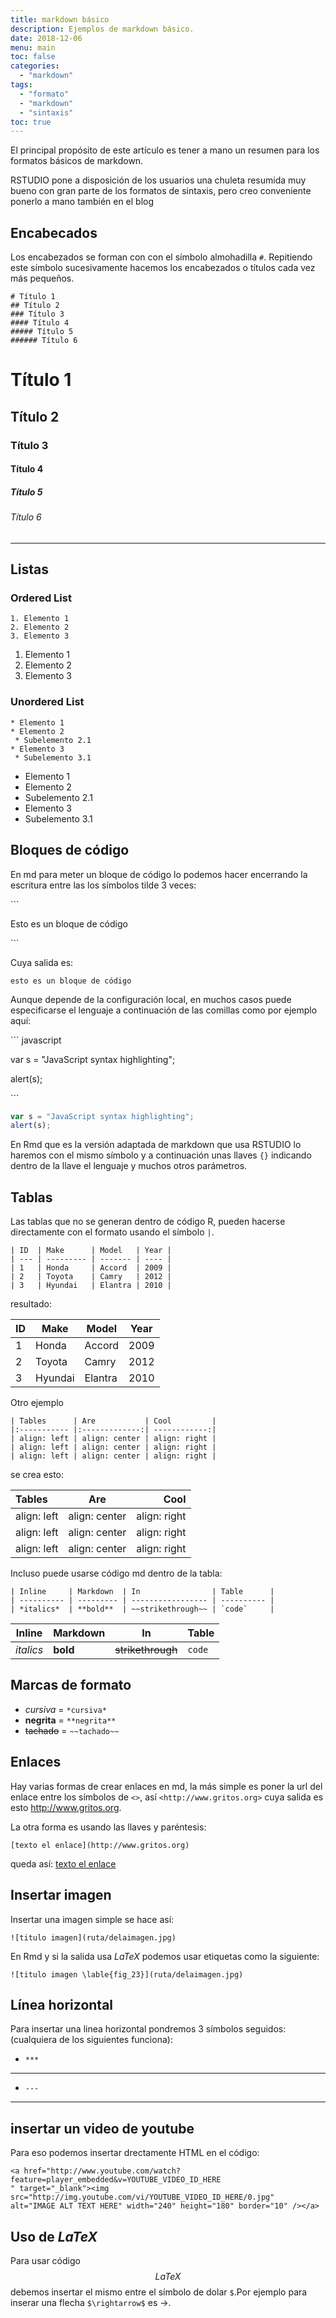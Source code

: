 ```yaml
---
title: markdown básico
description: Ejemplos de markdown básico.
date: 2018-12-06
menu: main
toc: false
categories:
  - "markdown"
tags:
  - "formato"
  - "markdown"
  - "sintaxis"
toc: true
---
```


El principal propósito de este artículo es tener a mano un resumen para los formatos básicos de markdown.

RSTUDIO pone a disposición de los usuarios una chuleta resumida muy bueno con gran parte de los formatos de sintaxis, pero creo conveniente ponerlo a mano también en el blog

<!--more-->

## Encabecados

Los encabezados se forman con con el símbolo almohadilla `#`. Repitiendo este símbolo sucesivamente hacemos los encabezados o títulos cada vez más pequeños.

```
# Título 1
## Título 2
### Título 3
#### Título 4
##### Título 5
###### Título 6
```

# Título 1
## Título 2
### Título 3
#### Título 4
##### Título 5
###### Título 6

***

## Listas

### Ordered List
```
1. Elemento 1
2. Elemento 2
3. Elemento 3
```

1. Elemento 1
2. Elemento 2
3. Elemento 3

### Unordered List

```
* Elemento 1
* Elemento 2
 * Subelemento 2.1
* Elemento 3
 * Subelemento 3.1
```

* Elemento 1
* Elemento 2
 * Subelemento 2.1
* Elemento 3
 * Subelemento 3.1


## Bloques de código

En md para meter un bloque de código lo podemos hacer encerrando la escritura entre las los símbolos tilde 3 veces:  

\`\`\`

 Esto es un bloque de código
 
\`\`\`

Cuya salida es:

```
esto es un bloque de código
```
Aunque depende de la configuración local, en muchos casos puede especificarse el lenguaje a continuación de las comillas como por ejemplo aquí:


\`\`\` javascript

var s = "JavaScript syntax highlighting";

alert(s);

\`\`\`

```javascript
var s = "JavaScript syntax highlighting";
alert(s);
```

En Rmd que es la versión adaptada de markdown que usa RSTUDIO lo haremos con el mismo símbolo y a continuación unas llaves `{}` indicando dentro de la llave el lenguaje y muchos otros parámetros.

## Tablas
Las tablas que no se generan dentro de código R, pueden hacerse directamente con el formato usando el símbolo `|`.

```
| ID  | Make      | Model   | Year |
| --- | --------- | ------- | ---- |
| 1   | Honda     | Accord  | 2009 |
| 2   | Toyota    | Camry   | 2012 |
| 3   | Hyundai   | Elantra | 2010 |
```
resultado:

| ID  | Make      | Model   | Year |
| --- | --------- | ------- | ---- |
| 1   | Honda     | Accord  | 2009 |
| 2   | Toyota    | Camry   | 2012 |
| 3   | Hyundai   | Elantra | 2010 |

Otro ejemplo

```
| Tables      | Are           | Cool         |
|:----------- |:-------------:| ------------:|
| align: left | align: center | align: right |
| align: left | align: center | align: right |
| align: left | align: center | align: right |
```

se crea esto:

| Tables      | Are           | Cool         |
|:----------- |:-------------:| ------------:|
| align: left | align: center | align: right |
| align: left | align: center | align: right |
| align: left | align: center | align: right |

Incluso puede usarse código md dentro de la tabla:

```
| Inline     | Markdown  | In                | Table      |
| ---------- | --------- | ----------------- | ---------- |
| *italics*  | **bold**  | ~~strikethrough~~ | `code`     |
```
| Inline     | Markdown  | In                | Table      |
| ---------- | --------- | ----------------- | ---------- |
| *italics*  | **bold**  | ~~strikethrough~~ | `code`     |


## Marcas de formato

 * *cursiva* = `*cursiva*`
 * **negrita** = `**negrita**`
 * ~~tachado~~ = `~~tachado~~`

## Enlaces
Hay varias formas de crear enlaces en md, la más simple es poner la url del enlace entre los símbolos de `<>`, así `<http://www.gritos.org>` cuya salida es esto <http://www.gritos.org>.

La otra forma es usando las llaves y paréntesis:

```
[texto el enlace](http://www.gritos.org)
```
queda así:
[texto el enlace](http://www.gritos.org)


## Insertar imagen
Insertar una imagen simple se hace así:

```
![titulo imagen](ruta/delaimagen.jpg)
```

En Rmd y si la salida usa $LaTeX$ podemos usar etiquetas como la siguiente:

```
![titulo imagen \lable{fig_23}](ruta/delaimagen.jpg)
```

## Línea horizontal
Para insertar una linea horizontal pondremos 3 símbolos seguidos: (cualquiera de los siguientes funciona):

 * `***`

***

 * `---` 
 
 --- 


## insertar un video de youtube
Para eso podemos insertar drectamente HTML en el código:

```
<a href="http://www.youtube.com/watch?feature=player_embedded&v=YOUTUBE_VIDEO_ID_HERE
" target="_blank"><img src="http://img.youtube.com/vi/YOUTUBE_VIDEO_ID_HERE/0.jpg" 
alt="IMAGE ALT TEXT HERE" width="240" height="180" border="10" /></a>
```

## Uso de $LaTeX$
Para usar código $$LaTeX$$ debemos insertar el mismo entre el símbolo de dolar `$`.Por ejemplo para inserar una flecha  `$\rightarrow$` es $\rightarrow$. 

